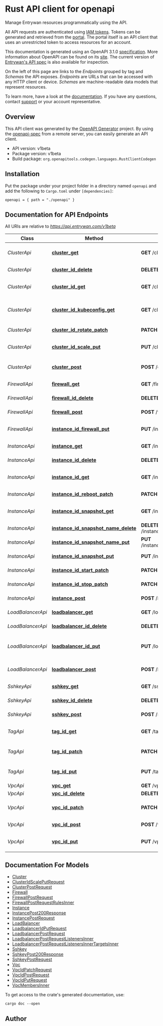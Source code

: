 # Rust API client for openapi

Manage Entrywan resources programmatically using the API.

All API requests are authenticated using [IAM
tokens](https://entrywan.com/docs#iam).  Tokens can be generated
and retrieved from the [portal](https://portal.entrywan.com).  The
portal itself is an API client that uses an unrestricted token to
access resources for an account.

This documentation is generated using an OpenAPI 3.1.0
[specification](https://spec.openapis.org/oas/latest.html).  More
information about OpenAPI can be found on its
[site](https://openapis.org).  The current version of [Entrywan's
API spec](https://entrywan.com/openapi.yaml) is also available for
inspection.

On the left of this page are links to the <i>Endpoints</i> grouped
by tag and <i>Schemas</i> the API exposes.  <i>Endpoints</i> are
URLs that can be accessed with any HTTP client or device.
<i>Schemas</i> are machine-readable data models that represent
resources.

To learn more, have a look at the
[documentation](https://entrywan.com/docs).  If you have any
questions, contact [support](mailto:support@entrywan.com) or your
account representative.


## Overview

This API client was generated by the [OpenAPI Generator](https://openapi-generator.tech) project.  By using the [openapi-spec](https://openapis.org) from a remote server, you can easily generate an API client.

- API version: v1beta
- Package version: v1beta
- Build package: `org.openapitools.codegen.languages.RustClientCodegen`

## Installation

Put the package under your project folder in a directory named `openapi` and add the following to `Cargo.toml` under `[dependencies]`:

```
openapi = { path = "./openapi" }
```

## Documentation for API Endpoints

All URIs are relative to *https://api.entrywan.com/v1beta*

Class | Method | HTTP request | Description
------------ | ------------- | ------------- | -------------
*ClusterApi* | [**cluster_get**](docs/ClusterApi.md#cluster_get) | **GET** /cluster | List kubernetes clusters
*ClusterApi* | [**cluster_id_delete**](docs/ClusterApi.md#cluster_id_delete) | **DELETE** /cluster/{id} | Delete cluster
*ClusterApi* | [**cluster_id_get**](docs/ClusterApi.md#cluster_id_get) | **GET** /cluster/{id} | Get a kubernetes cluster
*ClusterApi* | [**cluster_id_kubeconfig_get**](docs/ClusterApi.md#cluster_id_kubeconfig_get) | **GET** /cluster/{id}/kubeconfig | Fetch the kubeconfig file for a cluster
*ClusterApi* | [**cluster_id_rotate_patch**](docs/ClusterApi.md#cluster_id_rotate_patch) | **PATCH** /cluster/{id}/rotate | Rotate credentials
*ClusterApi* | [**cluster_id_scale_put**](docs/ClusterApi.md#cluster_id_scale_put) | **PUT** /cluster/{id}/scale | Scale a cluster up or down
*ClusterApi* | [**cluster_post**](docs/ClusterApi.md#cluster_post) | **POST** /cluster | Create a kubernetes cluster
*FirewallApi* | [**firewall_get**](docs/FirewallApi.md#firewall_get) | **GET** /firewall | List firewalls
*FirewallApi* | [**firewall_id_delete**](docs/FirewallApi.md#firewall_id_delete) | **DELETE** /firewall/{id} | Delete a firewall
*FirewallApi* | [**firewall_post**](docs/FirewallApi.md#firewall_post) | **POST** /firewall | Add a firewall
*FirewallApi* | [**instance_id_firewall_put**](docs/FirewallApi.md#instance_id_firewall_put) | **PUT** /instance/{id}/firewall | Apply firewall to instance
*InstanceApi* | [**instance_get**](docs/InstanceApi.md#instance_get) | **GET** /instance | List instances
*InstanceApi* | [**instance_id_delete**](docs/InstanceApi.md#instance_id_delete) | **DELETE** /instance/{id} | Delete an instance
*InstanceApi* | [**instance_id_get**](docs/InstanceApi.md#instance_id_get) | **GET** /instance/{id} | Get instance by ID
*InstanceApi* | [**instance_id_reboot_patch**](docs/InstanceApi.md#instance_id_reboot_patch) | **PATCH** /instance/{id}/reboot | Reboot an instance
*InstanceApi* | [**instance_id_snapshot_get**](docs/InstanceApi.md#instance_id_snapshot_get) | **GET** /instance/{id}/snapshot | List instance snapshots
*InstanceApi* | [**instance_id_snapshot_name_delete**](docs/InstanceApi.md#instance_id_snapshot_name_delete) | **DELETE** /instance/{id}/snapshot/{name} | Delete a snapshot
*InstanceApi* | [**instance_id_snapshot_name_put**](docs/InstanceApi.md#instance_id_snapshot_name_put) | **PUT** /instance/{id}/snapshot/{name} | Revert to snapshot
*InstanceApi* | [**instance_id_snapshot_put**](docs/InstanceApi.md#instance_id_snapshot_put) | **PUT** /instance/{id}/snapshot | Snapshot an instance
*InstanceApi* | [**instance_id_start_patch**](docs/InstanceApi.md#instance_id_start_patch) | **PATCH** /instance/{id}/start | Start an instance
*InstanceApi* | [**instance_id_stop_patch**](docs/InstanceApi.md#instance_id_stop_patch) | **PATCH** /instance/{id}/stop | Stop an instance
*InstanceApi* | [**instance_post**](docs/InstanceApi.md#instance_post) | **POST** /instance | Add a new instance
*LoadBalancerApi* | [**loadbalancer_get**](docs/LoadBalancerApi.md#loadbalancer_get) | **GET** /loadbalancer | List load balancers
*LoadBalancerApi* | [**loadbalancer_id_delete**](docs/LoadBalancerApi.md#loadbalancer_id_delete) | **DELETE** /loadbalancer/{id} | Delete load balancer
*LoadBalancerApi* | [**loadbalancer_id_put**](docs/LoadBalancerApi.md#loadbalancer_id_put) | **PUT** /loadbalancer/{id} | Update load balancer targets
*LoadBalancerApi* | [**loadbalancer_post**](docs/LoadBalancerApi.md#loadbalancer_post) | **POST** /loadbalancer | Create a load balancer
*SshkeyApi* | [**sshkey_get**](docs/SshkeyApi.md#sshkey_get) | **GET** /sshkey | List SSH keys
*SshkeyApi* | [**sshkey_id_delete**](docs/SshkeyApi.md#sshkey_id_delete) | **DELETE** /sshkey/{id} | Delete SSH key
*SshkeyApi* | [**sshkey_post**](docs/SshkeyApi.md#sshkey_post) | **POST** /sshkey | Create SSH key
*TagApi* | [**tag_id_get**](docs/TagApi.md#tag_id_get) | **GET** /tag/{id} | Get tags for a resource ID
*TagApi* | [**tag_id_patch**](docs/TagApi.md#tag_id_patch) | **PATCH** /tag/{id} | Removes tags for a resource ID
*TagApi* | [**tag_id_put**](docs/TagApi.md#tag_id_put) | **PUT** /tag/{id} | Set tags for a resource ID
*VpcApi* | [**vpc_get**](docs/VpcApi.md#vpc_get) | **GET** /vpc | List VPC
*VpcApi* | [**vpc_id_delete**](docs/VpcApi.md#vpc_id_delete) | **DELETE** /vpc/{id} | Delete VPC
*VpcApi* | [**vpc_id_patch**](docs/VpcApi.md#vpc_id_patch) | **PATCH** /vpc/{id} | Remove member from VPC
*VpcApi* | [**vpc_id_post**](docs/VpcApi.md#vpc_id_post) | **POST** /vpc/{id} | Create a VPC
*VpcApi* | [**vpc_id_put**](docs/VpcApi.md#vpc_id_put) | **PUT** /vpc/{id} | Add member to VPC


## Documentation For Models

 - [Cluster](docs/Cluster.md)
 - [ClusterIdScalePutRequest](docs/ClusterIdScalePutRequest.md)
 - [ClusterPostRequest](docs/ClusterPostRequest.md)
 - [Firewall](docs/Firewall.md)
 - [FirewallPostRequest](docs/FirewallPostRequest.md)
 - [FirewallPostRequestRulesInner](docs/FirewallPostRequestRulesInner.md)
 - [Instance](docs/Instance.md)
 - [InstancePost200Response](docs/InstancePost200Response.md)
 - [InstancePostRequest](docs/InstancePostRequest.md)
 - [LoadBalancer](docs/LoadBalancer.md)
 - [LoadbalancerIdPutRequest](docs/LoadbalancerIdPutRequest.md)
 - [LoadbalancerPostRequest](docs/LoadbalancerPostRequest.md)
 - [LoadbalancerPostRequestListenersInner](docs/LoadbalancerPostRequestListenersInner.md)
 - [LoadbalancerPostRequestListenersInnerTargetsInner](docs/LoadbalancerPostRequestListenersInnerTargetsInner.md)
 - [Sshkey](docs/Sshkey.md)
 - [SshkeyPost200Response](docs/SshkeyPost200Response.md)
 - [SshkeyPostRequest](docs/SshkeyPostRequest.md)
 - [Vpc](docs/Vpc.md)
 - [VpcIdPatchRequest](docs/VpcIdPatchRequest.md)
 - [VpcIdPostRequest](docs/VpcIdPostRequest.md)
 - [VpcIdPutRequest](docs/VpcIdPutRequest.md)
 - [VpcMembersInner](docs/VpcMembersInner.md)


To get access to the crate's generated documentation, use:

```
cargo doc --open
```

## Author



